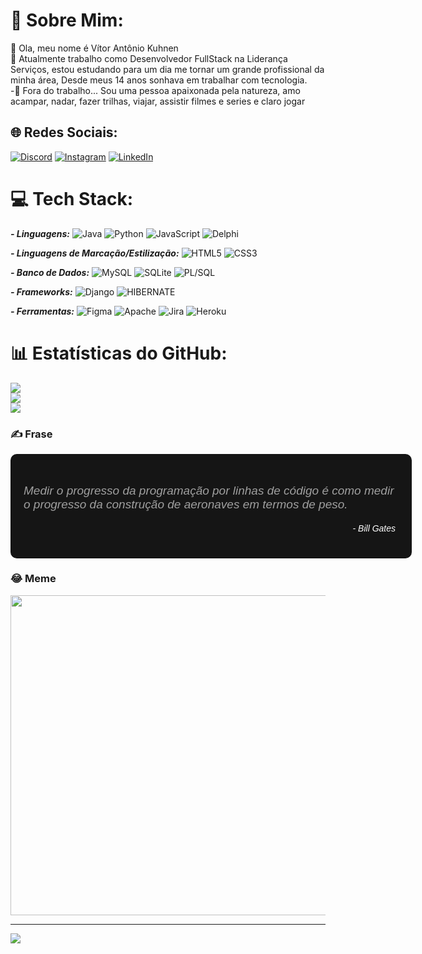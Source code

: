 # 💫 Sobre Mim:
👋 Ola, meu nome é Vítor Antônio Kuhnen<br>
👀 Atualmente trabalho como Desenvolvedor FullStack na Liderança Serviços, estou estudando para um dia me tornar um grande profissional da minha área, Desde meus 14 anos sonhava em trabalhar com tecnologia.<br>
-🌱 Fora do trabalho... Sou uma pessoa apaixonada pela natureza, amo acampar, nadar, fazer trilhas, viajar, assistir filmes e series e claro jogar


## 🌐 Redes Sociais:
[![Discord](https://img.shields.io/badge/Discord-%237289DA.svg?logo=discord&logoColor=white)](htttps://discord.gg/Vitinho4K#9974) [![Instagram](https://img.shields.io/badge/Instagram-%23E4405F.svg?logo=Instagram&logoColor=white)](https://www.instagram.com/vitor_kuhnen/) [![LinkedIn](https://img.shields.io/badge/LinkedIn-%230077B5.svg?logo=linkedin&logoColor=white)](https://www.linkedin.com/in/vítor-antônio-kuhnen-592331170/) 

# 💻 Tech Stack:
<b><i>- Linguagens:</b></i>
![Java](https://img.shields.io/badge/java-%23ED8B00.svg?style=for-the-badge&logo=java&logoColor=white) 
![Python](https://img.shields.io/badge/python-3670A0?style=for-the-badge&logo=python&logoColor=ffdd54)
![JavaScript](https://img.shields.io/badge/javascript-%23323330.svg?style=for-the-badge&logo=javascript&logoColor=%23F7DF1E)
![Delphi](https://img.shields.io/badge/delphi-red?style=for-the-badge&logo=delphi&logoColor=white)

<b><i>-  Linguagens de Marcação/Estilização:</b></i>
![HTML5](https://img.shields.io/badge/html5-%23E34F26.svg?style=for-the-badge&logo=html5&logoColor=white)
![CSS3](https://img.shields.io/badge/css3-%231572B6.svg?style=for-the-badge&logo=css3&logoColor=white)

<b><i>-  Banco de Dados:</b></i>
![MySQL](https://img.shields.io/badge/mysql-%2300f.svg?style=for-the-badge&logo=mysql&logoColor=white)
![SQLite](https://img.shields.io/badge/sqlite-%2307405e.svg?style=for-the-badge&logo=sqlite&logoColor=white)
![PL/SQL](https://img.shields.io/badge/PL/SQL-red?style=for-the-badge&logo=oracle&logoColor=white)

<b><i>-  Frameworks:</b></i>
![Django](https://img.shields.io/badge/django-%23092E20.svg?style=for-the-badge&logo=django&logoColor=white)
![HIBERNATE](https://img.shields.io/badge/Hibernate-grey?style=for-the-badge&logo=hibernate&logoColor=yellowgreen)

<b><i>-  Ferramentas:</b></i>
![Figma](https://img.shields.io/badge/figma-%23F24E1E.svg?style=for-the-badge&logo=figma&logoColor=white)
![Apache](https://img.shields.io/badge/apache-%23D42029.svg?style=for-the-badge&logo=apache&logoColor=white)
![Jira](https://img.shields.io/badge/jira-%230A0FFF.svg?style=for-the-badge&logo=jira&logoColor=white)
![Heroku](https://img.shields.io/badge/heroku-%23430098.svg?style=for-the-badge&logo=heroku&logoColor=white)

# 📊 Estatísticas do GitHub:
![](https://github-readme-stats.vercel.app/api?username=VitorAntonioKuhnen&theme=chartreuse-dark&hide_border=true&include_all_commits=false&count_private=false)<br/>
![](https://github-readme-streak-stats.herokuapp.com/?user=VitorAntonioKuhnen&theme=chartreuse-dark&hide_border=true)<br/>
![](https://github-readme-stats.vercel.app/api/top-langs/?username=VitorAntonioKuhnen&theme=chartreuse-dark&hide_border=true&include_all_commits=false&count_private=false&layout=compact)

### ✍️ Frase
<div class="container" style=" font-family: Poppins, Arial, Helvetica, sans-serif;
    padding: 20px;
    width: 600px;
    background-color: #151515;
    border: 1px solid rgba(0, 0, 0, 0.2);
    border-radius: 10px;">
    <h3 style="font-size: 19px;
        margin-bottom: 5px;
        font-weight: 500;
        font-style: oblique;
        color: #9f9f9f;">Medir o progresso da programação por linhas de código é como medir o progresso da
        construção de aeronaves em termos de peso.</h3>
    <p style="font-style: italic;
        padding: 5px;
        text-align: right;
        color: #fff;">- Bill Gates</p>
</div>


### 😂 Meme
<img src="https://media.licdn.com/dms/image/C4D22AQEbK8XZqy9MYA/feedshare-shrink_1280/0/1667584870682?e=1674086400&v=beta&t=4x2QRKMwuoZ_KOuji6SEu0uT7xyFX1gWLOnkXf69DrM" width="512px"/>

---
[![](https://visitcount.itsvg.in/api?id=VitorAntonioKuhnen&icon=0&color=6)](https://visitcount.itsvg.in)
